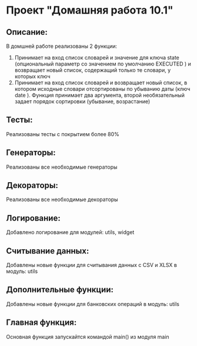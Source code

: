 # Проект "Домашняя работа 10.1"

## Описание:

В домшней работе реализованы 2 функции:
1. Принимает на вход список словарей и значение для ключа 
state
 (опциональный параметр со значением по умолчанию 
EXECUTED
) и возвращает новый список, содержащий только те словари, у которых ключ
2. Принимает на вход список словарей и возвращает новый список, в котором исходные словари отсортированы по убыванию даты (ключ 
date
). Функция принимает два аргумента, второй необязательный задает порядок сортировки (убывание, возрастание)

## Тесты:

Реализованы тесты с покрытием более 80%

## Генераторы:

Реализованы все необходимые генераторы

## Декораторы:

Реализованы все необходимые декораторы

## Логирование:

Добавлено логирование для модулей: utils, widget

## Считывание данных:

Добавлены новые функции для считывания данных 
с CSV и XLSX в модуль: utils

## Дополнительные функции:

Добавлены новые функции для банковских операций в модуль: utils

## Главная функция:

Основная функция запускайтся командой main() из модуля main
